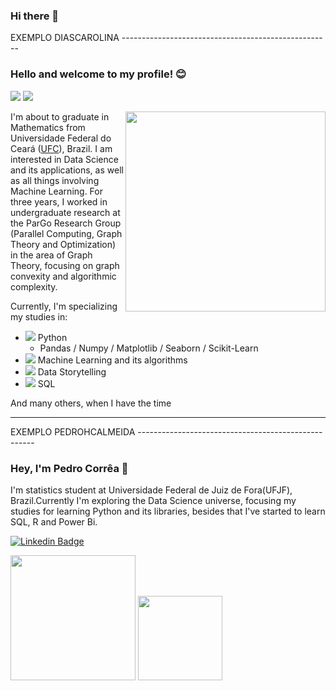 ### Hi there 👋

<!--
**leobmend/leobmend** is a ✨ _special_ ✨ repository because its `README.md` (this file) appears on your GitHub profile.

Here are some ideas to get you started:

- 🔭 I’m currently working on ...
- 🌱 I’m currently learning ...
- 👯 I’m looking to collaborate on ...
- 🤔 I’m looking for help with ...
- 💬 Ask me about ...
- 📫 How to reach me: ...
- 😄 Pronouns: ...
- ⚡ Fun fact: ...
-->

EXEMPLO DIASCAROLINA ----------------------------------------------------

### Hello and welcome to my profile! 😊


[<img src="https://img.shields.io/badge/carodias-0A66C2?style=flat-square&logo=linkedin&logoColor=white" />](https://www.linkedin.com/in/carodias/)
[<img src="https://img.shields.io/badge/carolinadiasw@gmail.com-EA4335?style=flat-square&logo=Gmail&logoColor=white" />](mailto:carolinadiasw@gmail.com)


<a href="https://icons8.com/illustrations/illustration/marginalia-financial-report">
	<img width=320 align="right" src="https://github.com/diascarolina/diascarolina.github.io/blob/master/images/marginalia-financial-report.png">
</a>

I'm about to graduate in Mathematics from Universidade Federal do Ceará ([UFC](http://www.ufc.br/)), Brazil. I am interested in Data Science and its applications, as well as all things involving Machine Learning. For three years, I worked in undergraduate research at the ParGo Research Group (Parallel Computing, Graph Theory and Optimization) in the area of Graph Theory, focusing on graph convexity and algorithmic complexity.


Currently, I'm specializing my studies in:
- <img src="https://img.icons8.com/color/17/000000/python.png"/> Python
  - Pandas / Numpy / Matplotlib / Seaborn / Scikit-Learn
- <img src="https://img.icons8.com/doodle/17/000000/learning.png"/> Machine Learning and its algorithms
- <img src="https://img.icons8.com/dusk/17/000000/area-chart.png"/> Data Storytelling
- <img src="https://img.icons8.com/officexs/17/000000/database.png"/> SQL

And many others, when I have the time

-------------------------------------------------------------------------

EXEMPLO PEDROHCALMEIDA ----------------------------------------------------

### Hey, I'm Pedro Corrêa 👋

I'm statistics student at Universidade Federal de Juiz de Fora(UFJF), Brazil.Currently I'm exploring the Data Science universe, focusing my studies for learning Python and its libraries, besides that I've started to learn SQL, R and Power Bi.

[![Linkedin Badge](https://img.shields.io/badge/-LinkedIn-blue?style=flat-square&logo=Linkedin&logoColor=white&link=https://www.linkedin.com/in/pedro-henrique-corrêa-de-almeida-15398b105/)](https://www.linkedin.com/in/pedro-henrique-corrêa-de-almeida-15398b105/)

<img height="200px" src="https://github-readme-stats.vercel.app/api?username=PedroHCAlmeida&show_icons=true&include_all_commits=true&line_height=21&text_color=000&icon_color=3AFC55&bg_color=0,c64dff,4dfcff,52fa5a&theme=graywhite">

<img height="135px" src="https://github-readme-stats.vercel.app/api/top-langs/?username=PedroHCAlmeida&hide_title=true&hide_border=true&layout=compact&langs_count=7&exclude_repo=comp426,Redventures-Movie-Quotes&text_color=000&icon_color=fff&bg_color=0,52fa5a,ffc64d&theme=graywhite" />
</a></br>

<!--

-------------------------------------------------------------------------

EXEMPLO FREEMANPIVO ----------------------------------------------------

### Hi there 👋

My name is Pedro Ivo, I'm Software Engineer at Itaú-Unibanco and I work coding every day since 2017.
I'm from Brazil and living in São Paulo-SP.

I love to learn about Cloud, Problem Solving and Software Architecture.

## ⚡ Technologies

These are the technologies I've already work or still working in my job:


![Java](https://img.shields.io/badge/-Java-007396?style=for-the-badge&logo=java)
![Kotlin](https://img.shields.io/badge/kotlin-%230095D5.svg?&style=for-the-badge&logo=kotlin&logoColor=white)
![TypeScript](https://img.shields.io/badge/-TypeScript-ffa500?style=for-the-badge&logo=typescript)
![Python](https://img.shields.io/badge/python%20-%2314354C.svg?&style=for-the-badge&logo=python&logoColor=white)
![Spring](https://img.shields.io/badge/-Spring-6DB33F?style=for-the-badge&logo=spring&logoColor=white)
![Nodejs](https://img.shields.io/badge/-Nodejs-339933?style=for-the-badge&logo=Node.js&logoColor=white)
![Angular](https://img.shields.io/badge/-Angular-DD0031?style=for-the-badge&logo=angular)
![MySQL](https://img.shields.io/badge/-MySQL-4479A1?style=for-the-badge&logo=mysql&logoColor=white)
![Postgres](https://img.shields.io/badge/postgres-%23316192.svg?&style=for-the-badge&logo=postgresql&logoColor=white)
![DynamoDB](https://img.shields.io/badge/DynamoDB%20-%23FF9900.svg?&style=for-the-badge&logo=amazon-aws&logoColor=white)
![Cassandra](https://img.shields.io/badge/Cassandra%20-%23D42029.svg?&style=for-the-badge&logo=apache&logoColor=white)
![Docker](https://img.shields.io/badge/-Docker-2496ED?style=for-the-badge&logo=docker&logoColor=white)
![Kubernetes](https://img.shields.io/badge/kubernetes%20-%23326ce5.svg?&style=for-the-badge&logo=kubernetes&logoColor=white)
![AWS](https://img.shields.io/badge/AWS%20-%23FF9900.svg?&style=for-the-badge&logo=amazon-aws&logoColor=white)


## 🌱 I’m currently learning

 - AWS Solutions Architect: Associate - Certification
 - CloudFormation
 - Clojure

<!--

